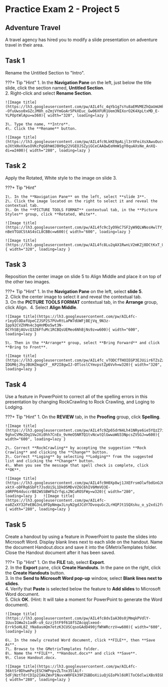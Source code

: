# Practice Exam 2 - Project 5

## Adventure Travel
A travel agency has hired you to modify a slide presentation on adventure travel in their area.  
 
## Task  1
 
Rename the Untitled Section to "Intro".  

???+ Tip "Hint"
    1\. In the **Navigation Pane** on the left, just below the title slide, click the section named, **Untitled Section**.  
    2\. Right-click and select **Rename Section**.  

    ![Image title](https://lh3.googleusercontent.com/pw/AIL4fc_4qYb1g7sYu8aEMVMEZhQaUmUHkPaaTl6--OfuUwso0xGZcJM8h_oZmjVYmGoAr5PkXEuc_Gw06XFUR1Uem3NIXorO2K4XpLtxMD_E-YLPOptWlApu=w360){ width="320", loading=lazy }

    3\. Type the name, **Intro**.  
    4\. Click the **Rename** button.  

    ![Image title](https://lh3.googleusercontent.com/pw/AIL4fc9LkKE9pALjl3rXFeiXsXAwuOucvEYO8R5i9DOn_8yHK-oJXtkNvXXwsOVKcPqG8hWdJ8H9g22VGEOJSZyiGCeCAAQwEeHmW1gY0quAXsNe_AnXQ-di=w2400){ width="280", loading=lazy }

## Task  2

Apply the Rotated, White style to the image on slide 3.  

???+ Tip "Hint"
    
    1\. In the **Navigation Pane** on the left, select **slide 3**.  
    2\. Click the image located on the right to select it and reveal the contextual tab.  
    3\. On the **PICTURE TOOLS FORMAT** contextual tab, in the **Picture Styles** group, click **Rotated, White**.  

    ![Image title](https://lh3.googleusercontent.com/pw/AIL4fc9cIyO9kC7SF2yW9QLWNosHwlTY__V0pG9fOc7evIKHyjUe1Y4UBOZxNvSlqLV89fkY3nYOx3X5ML5_eeAM7vQP4_XWTp-nBeVTGUCStAS4sCL8CBBc=w600){ width="600", loading=lazy }

    ![Image title](https://lh3.googleusercontent.com/pw/AIL4fc8Lu2qAX1RwnLV2mKZj8DCtKxT_UccPRp5gXks3HfoP9LtQo4ek3nzf5_QeU_dlq6h6A72MBkyFHuSA9Rb1EtuzSh5VbrhVza_jgozw6LAL1wRF06Aq=w320){ width="320", loading=lazy }

## Task  3

Reposition the center image on slide 5 to Align Middle and place it on top of the other two images.  

???+ Tip "Hint"
    1\. In the **Navigation Pane** on the left, select **slide 5**.  
    2\. Click the center image to select it and reveal the contextual tab.  
    3\. On the **PICTURE TOOLS FORMAT** contextual tab, in the **Arrange** group, click Align. 
    4\. Select **Align Middle**.  

    ![Image title](https://lh3.googleusercontent.com/pw/AIL4fc-r1eyQlODafUpeCZJSP2S7PUvRtLaPW7dUWFjBEjVq_9N3z-Ipp92CVZhMn4c3qHnMDo5wt3N-0CYhSBjAUvcQ3Z6FfuMc1RCBQsUEMeo6NhBjNs9z=w600){ width="600", loading=lazy }

    5\. Then in the **Arrange** group, select **Bring Forward** and click **Bring to Front**.  

    ![Image title](https://lh3.googleusercontent.com/pw/AIL4fc_vTODCfTHOIEGP3EJUiir6TZsZzlDjJ6toY6uowjfBT9oHUWuNMGJAnJj8naJAx-IDGM6jJhyJBUHZmqpCF__KP2I8gwIJ-OTloslCYmvpstZp6Vvh=w320){ width="320", loading=lazy }

## Task  4

Use a feature in PowerPoint to correct all of the spelling errors in this presentation by changing RockCrawling to Rock Crawling, and Loging to Lodging.  

???+ Tip "Hint"
    1\. On the **REVIEW** tab, in the **Proofing** group, click **Spelling**.  

    ![Image title](https://lh3.googleusercontent.com/pw/AIL4fc9Zp6SdrN4Lh41NRye6ie5YQzZ7ieJjg7g2KmM_2l9LhlSrTVU7R-9ghxCVMe2Dq1VwJXi0hh7CnEo_9vHeO5NRTQ1tvNcwtQlGwwaWU33NpcsZVSGJ=w600){ width="600", loading=lazy }

    2\. Correct **RockCrawling** by accepting the suggestion **Rock Crawling** and clicking the **Change** button.  
    3\. Correct **Loging** by selecting **Lodging** from the suggested list and clicking the **Change** button.  
    4\. When you see the message that spell check is complete, click **OK**.  
    
    ![Image title](https://lh3.googleusercontent.com/pw/AIL4fc9H0Xp8wj1JXEFrsmOlwfbdGnGJ6E-xktX-oDFRq6SbFt7JsdUi5L1Dk05MDvVZ6C6hIV6MmVO3E-z0RPP64duccrB82WSSBWFbZrfqLs2NCuROSFWy=w320){ width="280", loading=lazy }   ![Image title](https://lh3.googleusercontent.com/pw/AIL4fc-ea8ZxXY32FeEBG3nL0FDpNmqwJLnyN2gdJCdY7DvoquGc2LrHQPJt1SQXsku_o_y2xdi2fxM2f5UY95IgGtIGTRFyfEuiJqo6P5MU9du6bDGVqAi4=w320){ width="280", loading=lazy }

## Task  5

Create a handout by using a feature in PowerPoint to paste the slides into Microsoft Word. Display blank lines next to each slide on the handout. Name the document Handout.docx and save it into the GMetrixTemplates folder. Close the Handout document after it has been saved.  

???+ Tip "Hint"
    1\. On the **FILE** tab, select **Export**.  
    2\. In the **Export** pane, click **Create Handouts**. In the pane on the right, click the **Create Handouts** button.  
    3\. In the **Send to Microsoft Word pop-up** window, select **Blank lines next to slides**.  
    4\. Verify that **Paste** is selected below the feature to **Add slides** to Microsoft Word document.  
    5\. Click **OK**. (Hint: It will take a moment for PowerPoint to generate the Word document).  

    ![Image title](https://lh3.googleusercontent.com/pw/AIL4fc8dvIaA30s0jMmqkPVdlY-1UuvIGWw2s1adR-u9_Gzzj5tF9f618fSZAcqqlxeod-Errk5oHL8Z_YNa8asmQm7etzK3CUSCqsoGAdD490jfWhWRcrzV=w600){ width="600", loading=lazy }

    6\. In the newly created Word document, click **FILE**, then **Save As**.  
    7\. Browse to the GMetrixTemplates folder.  
    8\. Name the **FILE**, **Handout.docx** and click **Save**.  
    9\. Close Handout.docx.  

    ![Image title](https://lh3.googleusercontent.com/pw/AIL4fc-36ktSr0DhwmPojESChWPnpvZLTnx35lAif-5dFjNztTdrCDIp2IAkZWxP1NuvxW0FEk39FZGBDoXiiuQjGIoPkl6URlToC6dlwiXBs9IGbZoXL996=w2400){ width="280", loading=lazy }